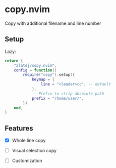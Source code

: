 # copy.nvim

Copy with additional filename and line number

## Setup

Lazy:

```lua
return {
	"zlatej/copy.nvim",
	config = function()
		require("copy").setup({
            keymap = {
                line = "<leader>cc", -- default
            },
            -- Prefix to strip absolute path
            prefix = "/home/user/",
        })
	end,
}
```

## Features 
- [x] Whole line copy
- [ ] Visual selection copy
- [ ] Customization

